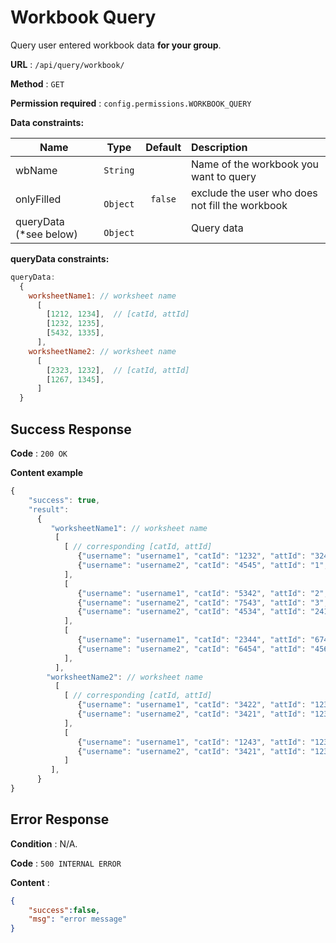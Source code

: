 # Workbook Query

Query user entered workbook data **for your group**.

**URL** : `/api/query/workbook/`

**Method** : `GET`

**Permission required** : ```config.permissions.WORKBOOK_QUERY```

**Data constraints:**

| Name        |Type           | Default  | Description |
| ----------- |:-------------:| :--------: | :---------- |
| wbName | `String`       |     | Name of the workbook you want to query |
| onlyFilled | ` Object`   |   `false`  | exclude the user who does not fill the workbook  |
| queryData (*see below) | ` Object`   |     | Query data |

**queryData constraints:**

```javascript
queryData:
  {
    worksheetName1: // worksheet name
      [
        [1212, 1234],  // [catId, attId]
        [1232, 1235],
        [5432, 1335],
      ],
    worksheetName2: // worksheet name
      [
        [2323, 1232],  // [catId, attId]
        [1267, 1345],
      ]
  }
```
			

## Success Response

**Code** : `200 OK`

**Content example**

```javascript
{
    "success": true,
    "result": 
      {
         "worksheetName1": // worksheet name
          [
            [ // corresponding [catId, attId]
               {"username": "username1", "catId": "1232", "attId": "3242", "data": "some data"},
               {"username": "username2", "catId": "4545", "attId": "1", "data": "some data"},
            ],
            [
               {"username": "username1", "catId": "5342", "attId": "2", "data": "some data"},
               {"username": "username2", "catId": "7543", "attId": "3", "data": "some data"},
               {"username": "username2", "catId": "4534", "attId": "2412", "data": "some data"},
            ],
            [ 
               {"username": "username1", "catId": "2344", "attId": "6745", "data": "some data"},
               {"username": "username2", "catId": "6454", "attId": "4562", "data": "some data"},
            ],
          ],
        "worksheetName2": // worksheet name
          [
            [ // corresponding [catId, attId]
               {"username": "username1", "catId": "3422", "attId": "1231", "data": "some data"},
               {"username": "username2", "catId": "3421", "attId": "1231", "data": "some data"},
            ],
            [
               {"username": "username1", "catId": "1243", "attId": "1231", "data": "some data"},
               {"username": "username2", "catId": "3421", "attId": "1231", "data": "some data"},
            ]
         ],
      }
}
```

## Error Response

**Condition** : N/A.

**Code** : `500 INTERNAL ERROR`

**Content** :

```json
{
    "success":false,
    "msg": "error message"
}
```
